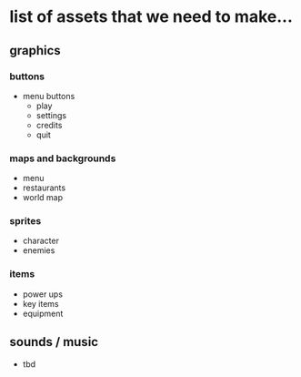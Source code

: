 # list of assets that we need to make...

## graphics
### buttons
- menu buttons
  - play
  - settings
  - credits
  - quit
  
### maps and backgrounds
- menu
- restaurants
- world map

### sprites
- character
- enemies

### items
- power ups
- key items
- equipment

## sounds / music
- tbd
